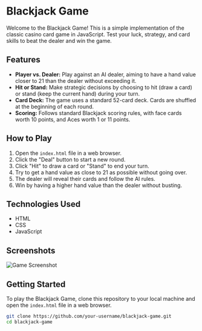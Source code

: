 # Blackjack Game

Welcome to the Blackjack Game! This is a simple implementation of the classic casino card game in JavaScript. Test your luck, strategy, and card skills to beat the dealer and win the game.

## Features

- **Player vs. Dealer:** Play against an AI dealer, aiming to have a hand value closer to 21 than the dealer without exceeding it.
- **Hit or Stand:** Make strategic decisions by choosing to hit (draw a card) or stand (keep the current hand) during your turn.
- **Card Deck:** The game uses a standard 52-card deck. Cards are shuffled at the beginning of each round.
- **Scoring:** Follows standard Blackjack scoring rules, with face cards worth 10 points, and Aces worth 1 or 11 points.

## How to Play

1. Open the `index.html` file in a web browser.
2. Click the "Deal" button to start a new round.
3. Click "Hit" to draw a card or "Stand" to end your turn.
4. Try to get a hand value as close to 21 as possible without going over.
5. The dealer will reveal their cards and follow the AI rules.
6. Win by having a higher hand value than the dealer without busting.

## Technologies Used

- HTML
- CSS
- JavaScript

## Screenshots

![Game Screenshot](screenshot.png)

## Getting Started

To play the Blackjack Game, clone this repository to your local machine and open the `index.html` file in a web browser.

```bash
git clone https://github.com/your-username/blackjack-game.git
cd blackjack-game
